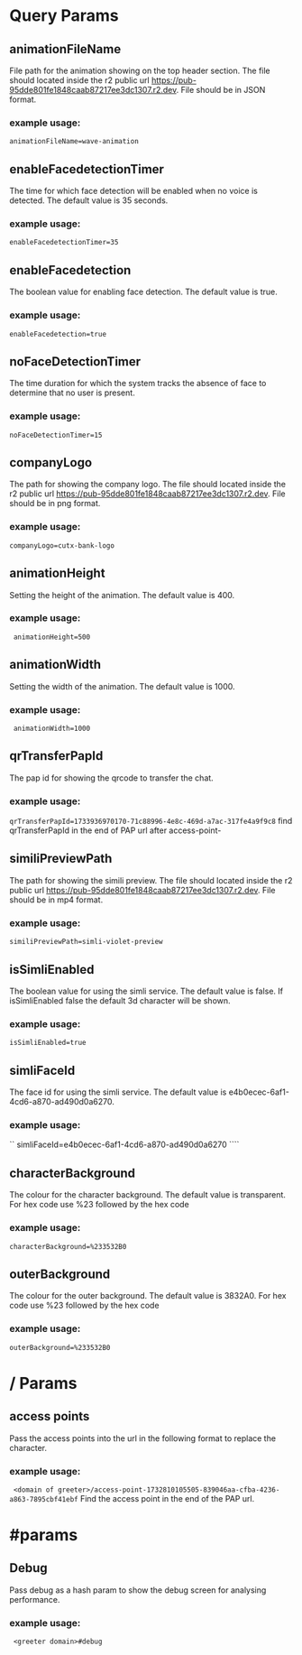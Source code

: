# Query Params 

## animationFileName 
File path for the animation showing on the top header section. The file should located inside the r2 public url https://pub-95dde801fe1848caab87217ee3dc1307.r2.dev. File should be in JSON format. 
### example usage:
`` animationFileName=wave-animation ``

## enableFacedetectionTimer
The time for which face detection will be enabled when no voice is detected. The default value is 35 seconds.

### example usage:  
`` enableFacedetectionTimer=35 ``

## enableFacedetection
The boolean value for enabling face detection. The default value is true.
### example usage:
`` enableFacedetection=true ``

## noFaceDetectionTimer
The time duration for which the system tracks the absence of face to determine that no user is present.

### example usage:
`` noFaceDetectionTimer=15 ``

## companyLogo
The path for showing the company logo. The file should located inside the r2 public url https://pub-95dde801fe1848caab87217ee3dc1307.r2.dev. File should be in png format.
### example usage:
`` companyLogo=cutx-bank-logo ``


## animationHeight
Setting the height of the animation. The default value is 400.
### example usage:
`` animationHeight=500``

## animationWidth
Setting the width of the animation. The default value is 1000.
### example usage:
`` animationWidth=1000``

## qrTransferPapId
The pap id for showing the qrcode to transfer the chat.
### example usage:
`` qrTransferPapId=1733936970170-71c88996-4e8c-469d-a7ac-317fe4a9f9c8 ``
find qrTransferPapId in the end of PAP url after access-point-


## similiPreviewPath 
The path for showing the simili preview. The file should located inside the r2 public url https://pub-95dde801fe1848caab87217ee3dc1307.r2.dev. File should be in mp4 format.
### example usage:
`` similiPreviewPath=simli-violet-preview ``

## isSimliEnabled
The boolean value for using the simli service. The default value is false.
If isSimliEnabled false the default 3d character will be shown.
### example usage:
`` isSimliEnabled=true ``

## simliFaceId
The face id for using the simli service. The default value is e4b0ecec-6af1-4cd6-a870-ad490d0a6270.
### example usage:
`` simliFaceId=e4b0ecec-6af1-4cd6-a870-ad490d0a6270 ```` 


## characterBackground
The colour  for the character background. The default value is transparent. For hex code use %23 followed by the hex code
### example usage:
`` characterBackground=%233532B0 ``

## outerBackground
The colour  for the outer background. The default value is 3832A0. For hex code use %23 followed by the hex code
### example usage:
`` outerBackground=%233532B0 ``

# / Params
## access points
Pass the access points into the url in the following format to replace the character.
### example usage:
`` <domain of greeter>/access-point-1732810105505-839046aa-cfba-4236-a863-7895cbf41ebf``
Find the access point in the end of the PAP url.


# #params
## Debug
Pass debug as a hash param to show the debug screen for analysing performance.
### example usage:
`` <greeter domain>#debug``

